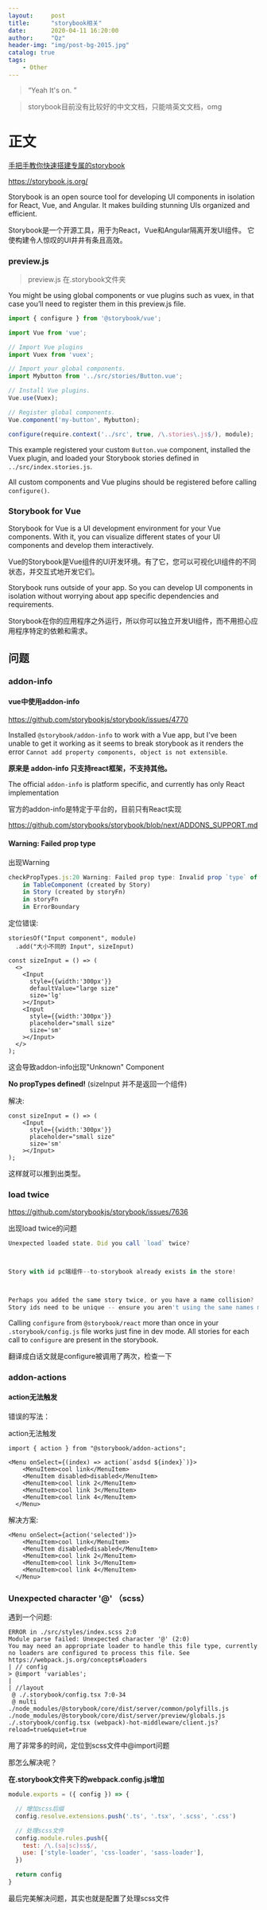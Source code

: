 ```yaml
---
layout:     post
title:      "storybook相关"
date:       2020-04-11 16:20:00
author:     "Qz"
header-img: "img/post-bg-2015.jpg"
catalog: true
tags:
    - Other
---
```


> “Yeah It's on. ”
>



>storybook目前没有比较好的中文文档，只能啃英文文档，omg




# 正文



[手把手教你快速搭建专属的storybook]( https://juejin.im/post/5c307916e51d4551e418baa0#heading-7 )



 https://storybook.js.org/ 



 Storybook is an open source tool for developing UI components in isolation for React, Vue, and Angular. It makes building stunning UIs organized and efficient. 



Storybook是一个开源工具，用于为React，Vue和Angular隔离开发UI组件。 它使构建令人惊叹的UI井井有条且高效。



###  preview.js 



> preview.js 在.storybook文件夹



You might be using global components or vue plugins such as vuex, in that case you’ll need to register them in this preview.js file.



```js
import { configure } from '@storybook/vue';

import Vue from 'vue';

// Import Vue plugins
import Vuex from 'vuex';

// Import your global components.
import Mybutton from '../src/stories/Button.vue';

// Install Vue plugins.
Vue.use(Vuex);

// Register global components.
Vue.component('my-button', Mybutton);

configure(require.context('../src', true, /\.stories\.js$/), module);
```



This example registered your custom `Button.vue` component, installed the Vuex plugin, and loaded your Storybook stories defined in `../src/index.stories.js`.



All custom components and Vue plugins should be registered before calling `configure()`.



### Storybook for Vue



Storybook for Vue is a UI development environment for your Vue components. With it, you can visualize different states of your UI components and develop them interactively.



Vue的Storybook是Vue组件的UI开发环境。有了它，您可以可视化UI组件的不同状态，并交互式地开发它们。




 Storybook runs outside of your app. So you can develop UI components in isolation without worrying about app specific dependencies and requirements.



Storybook在你的应用程序之外运行，所以你可以独立开发UI组件，而不用担心应用程序特定的依赖和需求。





## 问题



### addon-info



####  vue中使用addon-info 



[ https://github.com/storybookjs/storybook/issues/4770 ]( https://github.com/storybookjs/storybook/issues/4770 )





Installed `@storybook/addon-info` to work with a Vue app, but I've been unable to get it working as it seems to break storybook as it renders the error `Cannot add property components, object is not extensible`.



**原来是 addon-info 只支持react框架，不支持其他。**



 The official `addon-info` is platform specific, and currently has only React implementation

 官方的addon-info是特定于平台的，目前只有React实现





[ https://github.com/storybooks/storybook/blob/next/ADDONS_SUPPORT.md ]( https://github.com/storybooks/storybook/blob/next/ADDONS_SUPPORT.md )



#### Warning: Failed prop type

出现Warning

```js
checkPropTypes.js:20 Warning: Failed prop type: Invalid prop `type` of type `symbol` supplied to `TableComponent`, expected `function`.
    in TableComponent (created by Story)
    in Story (created by storyFn)
    in storyFn
    in ErrorBoundary
```

定位错误:

```tsx
storiesOf("Input component", module)
  .add("大小不同的 Input", sizeInput)

const sizeInput = () => (
  <>
    <Input
      style={{width:'300px'}}
      defaultValue="large size"
      size='lg'
    ></Input>
    <Input
      style={{width:'300px'}}
      placeholder="small size"
      size='sm'  
    ></Input>
  </>
);
```

这会导致addon-info出现"Unknown" Component

**No propTypes defined!**  (sizeInput 并不是返回一个组件)





解决:

```tsx
const sizeInput = () => (
    <Input
      style={{width:'300px'}}
      placeholder="small size"
      size='sm'  
    ></Input>
);
```

这样就可以推到出类型。





### load twice

[ https://github.com/storybookjs/storybook/issues/7636 ]( https://github.com/storybookjs/storybook/issues/7636 )



出现load twice的问题



```js
Unexpected loaded state. Did you call `load` twice?



Story with id pc端组件--to-storybook already exists in the store!



Perhaps you added the same story twice, or you have a name collision?
Story ids need to be unique -- ensure you aren't using the same names modulo url-sanitization.
```





Calling `configure` from `@storybook/react` more than once in your `.storybook/config.js` file works just fine in dev mode. All stories for each call to `configure` are present in the storybook.



翻译成白话文就是configure被调用了两次，检查一下





### addon-actions



#### action无法触发

错误的写法：

action无法触发

```tsx
import { action } from "@storybook/addon-actions";
 
<Menu onSelect={(index) => action(`asdsd ${index}`)}>
    <MenuItem>cool link</MenuItem>
    <MenuItem disabled>disabled</MenuItem>
    <MenuItem>cool link 2</MenuItem>
    <MenuItem>cool link 3</MenuItem>
    <MenuItem>cool link 4</MenuItem>
  </Menu>
```

解决方案:

```tsx
<Menu onSelect={action('selected')}>
    <MenuItem>cool link</MenuItem>
    <MenuItem disabled>disabled</MenuItem>
    <MenuItem>cool link 2</MenuItem>
    <MenuItem>cool link 3</MenuItem>
    <MenuItem>cool link 4</MenuItem>
  </Menu>
```





###  Unexpected character '@'   （scss）

遇到一个问题:

```
ERROR in ./src/styles/index.scss 2:0
Module parse failed: Unexpected character '@' (2:0)
You may need an appropriate loader to handle this file type, currently no loaders are configured to process this file. See https://webpack.js.org/concepts#loaders
| // config
> @import 'variables';
| 
| //layout
 @ ./.storybook/config.tsx 7:0-34
 @ multi ./node_modules/@storybook/core/dist/server/common/polyfills.js ./node_modules/@storybook/core/dist/server/preview/globals.js ./.storybook/config.tsx (webpack)-hot-middleware/client.js?reload=true&quiet=true
```

用了非常多的时间，定位到scss文件中@import问题

那怎么解决呢？



**在.storybook文件夹下的webpack.config.js增加**

```js
module.exports = ({ config }) => {

  // 增加scss后缀
  config.resolve.extensions.push('.ts', '.tsx', '.scss', '.css')

  // 处理scss文件
  config.module.rules.push({
    test: /\.(sa|sc)ss$/,
    use: ['style-loader', 'css-loader', 'sass-loader'],
  })

  return config
}
```

最后完美解决问题，其实也就是配置了处理scss文件



